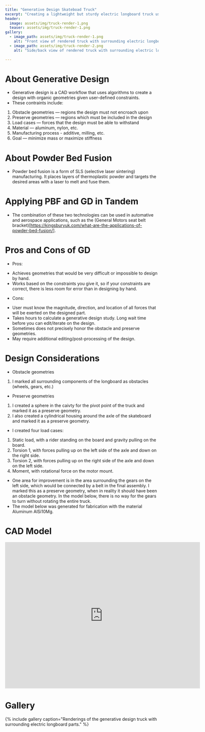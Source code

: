 ```yaml
---
title: "Generative Design Skateboad Truck"
excerpt: "Creating a lightweight but sturdy electric longboard truck using Fusion 360's generative design workflow."
header:
  image: assets/img/truck-render-1.png
  teaser: assets/img/truck-render-1.png
gallery:
  - image_path: assets/img/truck-render-1.png
    alt: "Front view of rendered truck with surrounding electric longboard parts."
  - image_path: assets/img/truck-render-2.png
    alt: "Side/back view of rendered truck with surrounding electric longboard parts."
   
---
```


# About Generative Design
* Generative design is a CAD workflow that uses algorithms to create a design with organic geometries given user-defined constraints.
* These contraints include:
1. Obstacle geometries — regions the design must not encroach upon
2. Preserve geometries — regions which must be included in the design
3. Load cases — forces that the design must be able to withstand
4. Material — aluminum, nylon, etc. 
5. Manufacturing process - additive, milling, etc. 
6. Goal — minimize mass or maximize stiffness

# About Powder Bed Fusion
* Powder bed fusion is a form of SLS (selective laser sintering) manufacturing. It places layers of thermoplastic powder and targets the desired areas with a laser to melt and fuse them.

# Applying PBF and GD in Tandem
* The combination of these two technologies can be used in automative and aerospace applications, such as the (General Motors seat belt bracket)[https://kingsburyuk.com/what-are-the-applications-of-powder-bed-fusion/].

# Pros and Cons of GD
* Pros:
- Achieves geometries that would be very difficult or impossible to design by hand.
- Works based on the constraints you give it, so if your constraints are correct, there is less room for error than in designing by hand.
* Cons:
- User must know the magnitude, direction, and location of all forces that will be exerted on the designed part.
- Takes hours to calculate a generative design study. Long wait time before you can edit/iterate on the design.
- Sometimes does not precisely honor the obstacle and preserve geometries.
- May require additional editing/post-processing of the design.

# Design Considerations
* Obstacle geometries
1. I marked all surrounding components of the longboard as obstacles (wheels, gears, etc.)
* Preserve geometries
1. I created a sphere in the caivty for the pivot point of the truck and marked it as a preserve geometry.
2. I also created a cylindrical housing around the axle of the skateboard and marked it as a preserve geometry.
* I created four load cases:
1. Static load, with a rider standing on the board and gravity pulling on the board.
2. Torsion 1, with forces pulling up on the left side of the axle and down on the right side.
3. Torsion 2, with forces pulling up on the right side of the axle and down on the left side.
4. Moment, with rotational force on the motor mount.
* One area for improvement is in the area surrounding the gears on the left side, which would be connected by a belt in the final assembly. I marked this as a preserve geometry, when in reality it should have been an obstacle geometry. In the model below, there is no way for the gears to turn without rotating the entire truck.
* The model below was generated for fabrication with the material Aluminum AlSi10Mg.

# CAD Model
<iframe src="https://vanderbilt643.autodesk360.com/shares/public/SH512d4QTec90decfa6ee223e11f01ab81fb?mode=embed" width="640" height="480" allowfullscreen="true" webkitallowfullscreen="true" mozallowfullscreen="true"  frameborder="0"></iframe>

# Gallery
{% include gallery caption="Renderings of the generative design truck with surrounding electric longboard parts." %}

